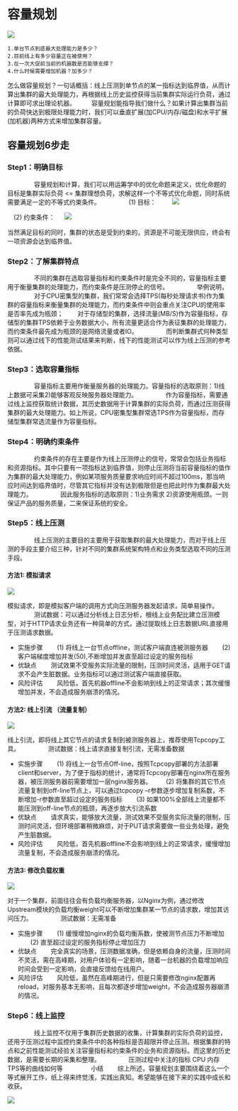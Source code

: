 # 容量规划

![](/uploads/upload_b1243a3caf413b1a8f91bf838224b70f.png)

```
1.单台节点到底最大处理能力是多少？ 　　 
2.目前线上有多少容量正在被使用？ 
3.在一次大促前当前的机器数是否能够支撑？ 
4.什么时候需要增加机器？加多少？
```

怎么做容量规划？一句话概括：线上压测到单节点的某一指标达到临界值，从而计算出集群的最大处理能力，再根据线上历史监控获得当前集群实际运行负荷，通过计算即可求出理论机器。 
　　 
容量规划能指导我们做什么？如果计算出集群当前的负荷快达到极限处理能力时，我们可以垂直扩展(加CPU/内存/磁盘)和水平扩展(加机器)两种方式来增加集群容量。 

## 容量规划6步走 

### Step1：明确目标 
　　 
　　容量规划和计算，我们可以用运筹学中的优化命题来定义，优化命题的目标是集群实际负荷 <= 集群理想负荷，求解这样一个不等式优化命题，同时系统需要满足一定的不等式约束条件。 
　　 
　　(1) 目标： 
　　
![](/uploads/upload_330bd07832ed3437a1810710cad46ca8.png)



　(2) 约束条件： 
　
![](/uploads/upload_b41aa86c4da7e3e86d66fa1c3bc72d6c.png)


当然满足目标的同时，集群的状态是受到约束的，资源是不可能无限供应，终会有一项资源会达到临界值。

### Step2：了解集群特点 
　　 
　　不同的集群在选取容量指标和约束条件时是完全不同的，容量指标主要用于衡量集群的处理能力，而约束条件是压测停止的信号。
　　
　　举例说明，
　　
　　对于CPU密集型的集群，我们常常会选择TPS(每秒处理请求书)作为集群的容量指标来衡量集群的处理能力，而约束条件中则会重点关注CPU的使用率是否率先成为瓶颈；
　　对于存储型的集群，选择流量(MB/S)作为容量指标，存储型的集群TPS依赖于业务数据大小，所有流量更适合作为表征集群的处理能力，而约束条件最先成为瓶颈的是网络流量或者IO。 
　　 
　　而判断集群式何种类型则可以通过线下的性能测试结果来判断，线下的性能测试可以作为线上压测的参考依据。 
　　 
### Step3：选取容量指标 
　　 
　　容量指标主要用作衡量服务器的处理能力。容量指标的选取原则：1)线上数据可采集2)能够客观反映服务器处理能力。 
　　 
　　作为容量指标，需要通过线上监控获取统计数据，其历史数据用于计算集群的实际负荷，而通过压测获得集群的最大处理能力。如上所说，CPU密集型集群常选TPS作为容量指标，而存储型集群常选流量作为容量指标。 
　　 
### Step4：明确约束条件 
　　 
　　约束条件的存在主要是作为线上压测停止的信号，常常会包括业务指标和资源指标。其中只要有一项指标达到临界值，则停止压测将当前容量指标的值作为集群的最大处理能力，例如某项服务质量要求响应时间不超过100ms，那当响应时间达到临界值时，尽管其它指标并没有达到极限但是也把此时作为集群最大处理能力。
　　
　　因此服务指标的选取原则：1)业务需求 2)资源使用瓶颈。一则保证产品的服务质量，二来保证系统的安全。 
　　 
### Step5：线上压测 
　　 
　　线上压测的主要目的主要用于获取集群的最大处理能力，而对于线上压测的手段主要介绍三种，针对不同的集群系统架构特点和业务类型选取不同的压测手段。 
　　 
#### 方法1: 模拟请求 

![](/uploads/upload_b9546dfb7376941d03b4b380c5d3fed9.png)

模拟请求，即是模拟客户端的调用方式向压测服务器发起请求，简单易操作。 
　　 
　　测试数据：可以通过分析线上日志分析，根线上业务配比建立压测模型，对于HTTP请求业务还有一种简单的方式，通过提取线上日志数据URL直接用于压测请求数据。 
　　 
- 实施步骤 
　　(1) 将线上一台节点offline，测试客户端直连被测服务器 
　　(2) 客户端梯度增加并发(50),不断增加并发直至超过设定的服务指标 
　　 
- 优缺点 
　　测试效果不受服务实际流量的限制，压测时间灵活，适用于GET请求不会产生脏数据。业务指标可以通过测试客户端直接获取。 
　　 
- 风险评估 
　　风险低，首先机器offline不会影响到线上的正常请求；其次缓慢增加并发，不会造成服务崩溃的情况。 
　　

#### 方法2: 线上引流 （流量复制）

![](/uploads/upload_241a44242d27e39a62c4dfdcc292319e.png)

线上引流，即将线上其它节点的请求复制到被测服务器上，推荐使用Tcpcopy工具。 
　　 
　　测试数据：线上请求直接复制引流，无需准备数据 
　　 
- 实施步骤 
　　(1) 将线上一台节点Off-line，按照Tcpcopy部署的方法部署client和server，为了便于指标的统计，通常将Tcpcopy部署在nginx所在服务器，被压测服务器前需要增加一层nginx服务器。 
　　(2) 将集群的其它节点流量复制到off-line节点上，可以通过tcpcopy –r参数逐步增加复制系数，不断增加-r参数直至超过设定的服务指标 
　　(3) 如果100%全部线上流量都不能压测到off-line节点的瓶颈，再逐步放大引流系数 
　　 
- 优缺点 
　　请求真实，能够放大流量，测试效果不受服务实际流量的限制，压测时间灵活，但环境部署稍微麻烦，对于PUT请求需要做一些业务处理，避免产生脏数据。 
　　 
- 风险评估 
　　风险低，首先机器offline不会影响到线上的正常请求，缓慢增加流量复制，不会造成服务崩溃的情况。 

#### 方法3: 修改负载权重

![](/uploads/upload_ac78978f65b02c03bfc450ba42eae10c.png)

对于一个集群，前面往往会有负载均衡服务器，以Nginx为例，通过修改Upstream模块的负载均衡weight可以不断增加集群某一节点的请求数，增加其访问压力。 
　　 
　　测试数据：无需准备 
　　 
- 实施步骤 
　　(1) 缓慢增加nginx的负载均衡系数，使被测节点压力不断增加 
　　(2) 直至超过设定的服务指标停止增加压力 
　　 
- 优缺点 
　　完全真实的场景，压测数据准确，但是依赖自身的流量，压测时间不灵活，需在高峰期，对用户体验有一定影响，随着一台机器的负载增加响应时间会受到一定影响，会直接反馈给在线用户。 
　　 
- 风险评估 
　　风险低，虽然在高峰期进行，但是只需要修改nginx配置再reload，对服务基本无影响，且每次都逐步增加weight，不会造成服务器崩溃的情况。 

### Step6：线上监控 
　　 
　　线上监控不仅用于集群历史数据的收集，计算集群的实际负荷的监控，还用于压测过程中监控约束条件中的各种指标是否超限并停止压测。根据集群的特点和之前性能测试经验关注容量指标和约束条件的业务和资源指标。而这里的历史数据，是需要长期的采集和整理。 
　　
　　压测过程中关注的指标 CPU 内存 TPS等的曲线如何等
　　 
　　小结 
　　综上所述，容量规划主要围绕着这么一个等式展开工作，纸上得来终觉浅，实践出真知。希望能够在接下来的实践中成长和收获。 
　　 

![](/uploads/upload_0ca902cb5ce0b6fe2db89fbf27ed751e.png)

